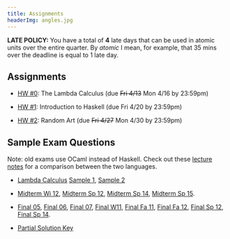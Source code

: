 ```yaml
---
title: Assignments
headerImg: angles.jpg
---
```


**LATE POLICY:** You have a total of **4** late days
that can be used in atomic units over the entire
quarter. By *atomic* I mean, for example, that 35
mins over the deadline is equal to 1 late day.

## Assignments

- [HW #0](https://github.com/cse130-sp18/00-lambda): The Lambda Calculus (due ~~Fri 4/13~~ Mon 4/16 by 23:59pm)

- [HW #1](https://github.com/cse130-sp18/01-haskell): Introduction to Haskell (due Fri 4/20 by 23:59pm)

- [HW #2](https://github.com/cse130-sp18/02-random-art): Random Art (due ~~Fri 4/27~~ Mon 4/30 by 23:59pm)

<!--
- [HW #3](assignments/03-fold.html), due Wed 5/10  by 23:59pm

- [HW #4](assignments/04-nanoml.html), due Wed 5/31 by 23:59pm

- [HW #5](assignments/05-logic.html), due Sun 6/11 by 23:59pm
-->

## Sample Exam Questions

Note: old exams use OCaml instead of Haskell.
Check out these [lecture notes](https://ucsd-cse130.github.io/web/lectures/02-haskell.html) 
for a comparison between the two languages.

- [Lambda Calculus](static/raw/sample-lambda-calculus.pdf)
  [Sample 1](static/raw/sample-questions1-scala.txt),
  [Sample 2](static/raw/sample-questions2.html)

- [Midterm Wi 12](static/raw/midterm-wi12.pdf),
  [Midterm Sp 12](static/raw/midterm-sp12.pdf),
  [Midterm Sp 14](static/raw/midterm-sp14.pdf),
  [Midterm Sp 15](static/raw/midterm-sp15.pdf).

- [Final 05](static/raw/sample-final05.pdf),
  [Final 06](static/raw/sample-final06.pdf),
  [Final 07](static/raw/sample-final07.pdf),
  [Final W11](static/raw/final-wi11.pdf),
  [Final Fa 11](static/raw/final-fa11.pdf),
  [Final Fa 12](static/raw/final-fa12.pdf),
  [Final Sp 12](static/raw/final-sp12.pdf),
  [Final Sp 14](static/raw/final-sp14.pdf).

- [Partial Solution Key](lectures/partial-solutions.html)
